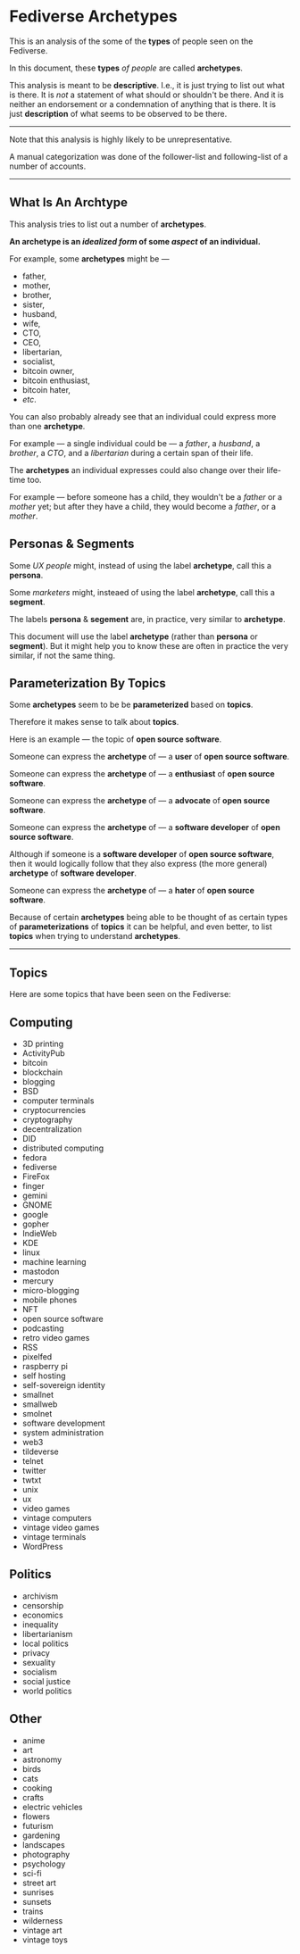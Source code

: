 # Fediverse Archetypes

This is an analysis of the some of the **types** of people seen on the Fediverse.

In this document, these **types** _of people_ are called **archetypes**.

This analysis is meant to be **descriptive**.
I.e., it is just trying to list out what is there.
It is _not_ a statement of what should or shouldn't be there.
And it is neither an endorsement or a condemnation of anything that is there.
It is just **description** of what seems to be observed to be there.

----

Note that this analysis is highly likely to be unrepresentative.

A manual categorization was done of the follower-list and following-list of a number of accounts.

----

## What Is An Archtype

This analysis tries to list out a number of **archetypes**.

**An archetype is an _idealized form_ of some _aspect_ of an individual.**

For example, some **archetypes** might be —
* father,
* mother,
* brother,
* sister,
* husband,
* wife,
* CTO,
* CEO,
* libertarian,
* socialist,
* bitcoin owner,
* bitcoin enthusiast,
* bitcoin hater,
* _etc_.

You can also probably already see that an individual could express more than one **archetype**.

For example — a single individual could be — a _father_, a _husband_, a _brother_, a _CTO_, and a _libertarian_ during a certain span of their life.

The **archetypes** an individual expresses could also change over their life-time too.

For example —
before someone has a child, they wouldn't be a _father_ or a _mother_ yet;
but after they have a child, they would become a _father_, or a _mother_.

## Personas & Segments

Some _UX people_ might, instead of using the label **archetype**, call this a **persona**.

Some _marketers_ might, insteaed of using the label **archetype**, call this a **segment**.

The labels **persona** & **segement** are, in practice, very similar to **archetype**.

This document will use the label **archetype** (rather than **persona** or **segment**).
But it might help you to know these are often in practice the very similar, if not the same thing.

## Parameterization By Topics

Some **archetypes** seem to be be **parameterized** based on **topics**.

Therefore it makes sense to talk about **topics**.

Here is an example — the topic of **open source software**.

Someone can express the **archetype** of — a **user** of **open source software**.

Someone can express the **archetype** of — a **enthusiast** of **open source software**.

Someone can express the **archetype** of — a **advocate** of **open source software**.

Someone can express the **archetype** of — a **software developer** of **open source software**.

Although if someone is a **software developer** of **open source software**, then it would logically follow that they also express (the more general) **archetype** of **software developer**.

Someone can express the **archetype** of — a **hater** of **open source software**.

Because of certain **archetypes** being able to be thought of as certain types of **parameterizations** of **topics** it can be helpful, and even better, to list **topics** when trying to understand **archetypes**.

----

## Topics

Here are some topics that have been seen on the Fediverse:

## Computing

* 3D printing
* ActivityPub
* bitcoin
* blockchain
* blogging
* BSD
* computer terminals
* cryptocurrencies
* cryptography
* decentralization
* DID
* distributed computing
* fedora
* fediverse
* FireFox
* finger
* gemini
* GNOME
* google
* gopher
* IndieWeb
* KDE
* linux
* machine learning
* mastodon
* mercury
* micro-blogging
* mobile phones
* NFT
* open source software
* podcasting
* retro video games
* RSS
* pixelfed
* raspberry pi
* self hosting
* self-sovereign identity
* smallnet
* smallweb
* smolnet
* software development
* system administration
* web3
* tildeverse
* telnet
* twitter
* twtxt
* unix
* ux
* video games
* vintage computers
* vintage video games
* vintage terminals
* WordPress

## Politics

* archivism
* censorship
* economics
* inequality
* libertarianism
* local politics
* privacy
* sexuality
* socialism
* social justice
* world politics

## Other

* anime
* art
* astronomy
* birds
* cats
* cooking
* crafts
* electric vehicles
* flowers
* futurism
* gardening
* landscapes
* photography
* psychology
* sci-fi
* street art
* sunrises
* sunsets
* trains
* wilderness
* vintage art
* vintage toys
